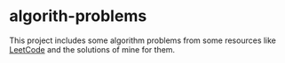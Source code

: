 # algorith-problems

This project includes some algorithm problems from some resources like [LeetCode](https://leetcode.com/) and the solutions of mine for them.